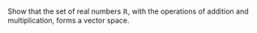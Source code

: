 Show that the set of real numbers $\mathbb{R}$, with the operations of addition and multiplication, forms a vector space.
